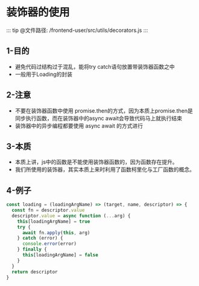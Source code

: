 <!--
 * @Author: your name
 * @Date: 2021-02-12 08:28:08
 * @LastEditTime: 2021-02-12 08:48:06
 * @LastEditors: Please set LastEditors
 * @Description: In User Settings Edit
 * @FilePath: /vuepress-starter/docs/Frames/VenueOnlineManageSystem/8-Decorators/README.md
-->
# 装饰器的使用

::: tip
@文件路径: /frontend-user/src/utils/decorators.js
:::

## 1-目的
+ 避免代码过结构过于混乱，能将try catch语句放置带装饰器函数之中
+ 一般用于Loading的封装

## 2-注意
+ 不要在装饰器函数中使用 promise.then的方式，因为本质上promise.then是同步执行函数，而在装饰器中的async await会导致代码马上就执行结束
+ 装饰器中的异步编程都要使用 async await 的方式进行

## 3-本质
+ 本质上讲，js中的函数是不能使用装饰器函数的，因为函数存在提升。
+ 我们所使用的装饰器，其实本质上来时利用了函数柯里化与工厂函数的概念。

## 4-例子
```js {3,6}
const loading = (loadingArgName) => (target, name, descriptor) => {
  const fn = descriptor.value
  descriptor.value = async function (...arg) {
    this[loadingArgName] = true
    try {
      await fn.apply(this, arg)
    } catch (error) {
      console.error(error)
    } finally {
      this[loadingArgName] = false
    }
  }
  return descriptor
}
```